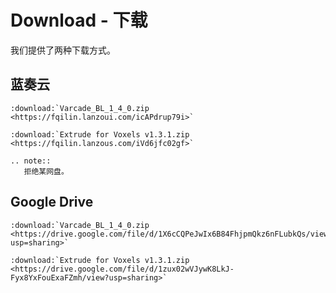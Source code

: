 # Download - 下载

我们提供了两种下载方式。

## 蓝奏云

``` eval_rst
:download:`Varcade_BL_1_4_0.zip <https://fqilin.lanzoui.com/icAPdrup79i>`

:download:`Extrude for Voxels v1.3.1.zip <https://fqilin.lanzous.com/iVd6jfc02gf>`

.. note::
   拒绝某网盘。
```

## Google Drive

``` eval_rst
:download:`Varcade_BL_1_4_0.zip <https://drive.google.com/file/d/1X6cCQPeJwIx6B84FhjpmQkz6nFLubkQs/view?usp=sharing>`

:download:`Extrude for Voxels v1.3.1.zip <https://drive.google.com/file/d/1zux02wVJywK8LkJ-Fyx8YxFouExaFZmh/view?usp=sharing>`

